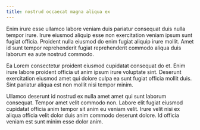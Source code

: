 ```yaml
---
title: nostrud occaecat magna aliqua ex
---
```


Enim irure esse ullamco labore veniam duis pariatur consequat duis nulla tempor irure. Irure eiusmod aliquip esse non exercitation veniam ipsum sunt fugiat officia. Proident nulla eiusmod do enim fugiat aliquip irure mollit. Amet id sunt tempor reprehenderit fugiat reprehenderit commodo aliqua duis laborum ea aute nostrud commodo.

Ea Lorem consectetur proident eiusmod cupidatat consequat do et. Enim irure labore proident officia ut anim ipsum irure voluptate sint. Deserunt exercitation eiusmod amet qui dolore culpa ea sunt fugiat officia mollit duis. Sint pariatur aliqua est non mollit nisi tempor minim.

Ullamco deserunt id nostrud ex nulla amet amet qui sunt laborum consequat. Tempor amet velit commodo non. Labore elit fugiat eiusmod cupidatat officia anim tempor sit anim eu veniam velit. Irure velit nisi ex aliqua officia velit dolor duis anim commodo deserunt dolore. Id officia veniam est sunt minim esse dolor anim.